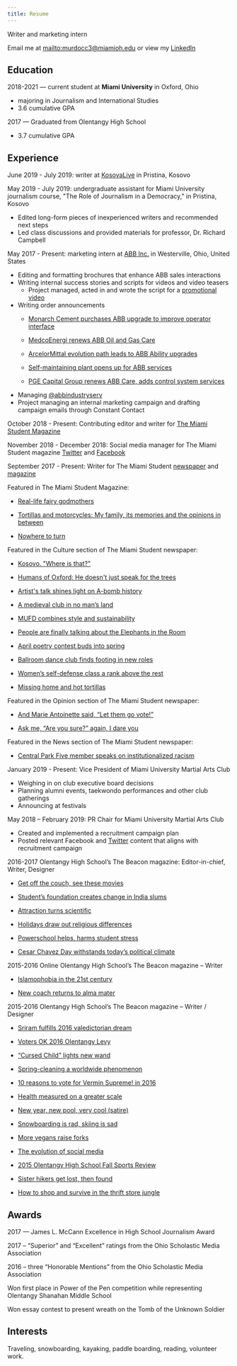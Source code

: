 ```yaml
---
title: Resume
---
```

Writer and marketing intern

Email me at <mailto:murdocc3@miamioh.edu> or view my [LinkedIn](http://www.linkedin.com/in/chloe-m-275197133)

## **Education**

2018-2021 — current student at **Miami University** in Oxford, Ohio

* majoring in Journalism and International Studies
* 3.6 cumulative GPA

2017 — Graduated from Olentangy High School

* 3.7 cumulative GPA

## **Experience**

June 2019 - July 2019: writer at [KosovaLive](https://www.kosovalive360.com//?s=Chloe+Murdock) in Pristina, Kosovo

May 2019 - July 2019: undergraduate assistant for Miami University journalism course, "The Role of Journalism in a Democracy," in Pristina, Kosovo

* Edited long-form pieces of inexperienced writers and recommended next steps
* Led class discussions and provided materials for professor, Dr. Richard Campbell

May 2017 - Present: marketing intern at [ABB Inc.](http://www.abb.com/) in Westerville, Ohio, United States

* Editing and formatting brochures that enhance ABB sales interactions
* Writing internal success stories and scripts for videos and video teasers
  * Project managed, acted in and wrote the script for a [promotional video](https://www.dropbox.com/s/ut79jmyeimx9tou/ServiceSells%20FINAL%20High%20Quality.mp4?dl=0)
* Writing order announcements
  * [Monarch Cement purchases ABB upgrade to improve operator interface](http://www.abb.com/cawp/seitp202/41e785445f004da8c1258154006c22c3.aspx)

  * [MedcoEnergi renews ABB Oil and Gas Care](http://medcoenergi%20renews%20abb%20oil%20and%20gas%20care/)

  * [ArcelorMittal evolution path leads to ABB Ability upgrades](http://www.abb.co.in/cawp/seitp202/3f90f076010a97a6c125818600649f83.aspx)

  * [Self-maintaining plant opens up for ABB services](http://www.abb.com/cawp/seitp202/fc80eb99040d282bc12582ab0063d059.aspx)

  * [PGE Capital Group renews ABB Care, adds control system services](https://new.abb.com/news/detail/5887/pge-capital-group-renews-abb-care-adds-control-systems-services)
* Managing [@abbindustryserv](https://twitter.com/abbindustryserv?lang=en)
* Project managing an internal marketing campaign and drafting campaign emails through Constant Contact

October 2018 - Present: Contributing editor and writer for [The Miami Student Magazine](http://magazine.miamistudent.net/)

November 2018 - December 2018: Social media manager for The Miami Student magazine [Twitter](https://twitter.com/miamistudentmag?lang=en) and [Facebook](https://www.facebook.com/miamistudentmagazine/)

September 2017 - Present: Writer for The Miami Student [newspaper](https://miamistudent.net/author/chloe-murdock/) and [magazine](http://magazine.miamistudent.net/tortillas-and-motorcycles-my-family-its-memories-and-the-opinions-in-between/)

Featured in The Miami Student Magazine:

* [Real-life fairy godmothers](http://magazine.miamistudent.net/real-life-fairy-godmothers/)



* [Tortillas and motorcycles: My family, its memories and the opinions in between](http://magazine.miamistudent.net/tortillas-and-motorcycles-my-family-its-memories-and-the-opinions-in-between/)



* [Nowhere to turn](http://magazine.miamistudent.net/nowhere-to-turn/)

Featured in the Culture section of The Miami Student newspaper:

* [Kosovo. "Where is that?"](https://www.miamistudent.net/article/2019/08/discovering-kosovo-great-coffee-better-people-and-a-tangled-history)



* [Humans of Oxford: He doesn't just speak for the trees](https://www.miamistudent.net/article/2019/10/humans-of-oxford-he-doesnt-just-speak-for-the-trees?ct=content_open&cv=cbox_featured)



* [Artist's talk shines light on A-bomb history](https://www.miamistudent.net/article/2019/09/artists-talk-shines-light-on-a-bomb-history?ct=content_open&cv=cbox_latest)



* [A medieval club in no man’s land](https://miamistudent.net/a-medieval-club-in-no-mans-land/)



* [MUFD combines style and sustainability](https://miamistudent.net/mufd-combines-style-and-sustainability/)



* [People are finally talking about the Elephants in the Room](https://miamistudent.net/people-are-finally-talking-about-the-elephants-in-the-room/)



* [April poetry contest buds into spring](https://miamistudent.net/april-poetry-contest-buds-into-spring/)



* [Ballroom dance club finds footing in new roles](https://miamistudent.net/ballroom-dance-club-finds-footing-in-new-roles/)



* [Women’s self-defense class a rank above the rest](https://miamistudent.net/womens-self-defense-class-a-rank-above-the-rest/)



* [Missing home and hot tortillas](https://miamistudent.net/first-year-shock/)

Featured in the Opinion section of The Miami Student newspaper:

* [And Marie Antoinette said, “Let them go vote!”](https://miamistudent.net/and-marie-antoinette-said-let-them-go-vote/)



* [Ask me, “Are you sure?” again, I dare you](https://miamistudent.net/ask-me-are-you-sure-again-i-dare-you/)

Featured in the News section of The Miami Student newspaper:

* [Central Park Five member speaks on institutionalized racism](https://miamistudent.net/central-park-five-member-speaks-on-institutionalized-racism/)

January 2019 - Present: Vice President of Miami University Martial Arts Club

* Weighing in on club executive board decisions
* Planning alumni events, taekwondo performances and other club gatherings
* Announcing at festivals

May 2018 – February 2019: PR Chair for Miami University Martial Arts Club

* Created and implemented a recruitment campaign plan
* Posted relevant Facebook and [Twitter](https://twitter.com/MartialMiami) content that aligns with recruitment campaign

2016-2017 Olentangy High School’s The Beacon magazine: Editor-in-chief, Writer, Designer

* [Get off the couch, see these movies](/2017/03/01/Get-off-the-couch-see-these-movies)



* [Student’s foundation creates change in India slums](/2017/04/19/Students-foundation-creates-change-in-india-slums/)



* [Attraction turns scientific](/2017/02/01/Attraction-turns-scientific/)



* [Holidays draw out religious differences](/2016/12/01/Holidays-draw-out-religious-differences/)



* [Powerschool helps, harms student stress](/2017/03/01/Powerschool-helps-harms-student-stress/)



* [Cesar Chavez Day withstands today’s political climate](/2017/03/01/Cesar-Chaves-day-withstands-todays-political-climate/)

2015-2016 Online Olentangy High School’s The Beacon magazine – Writer

* [Islamophobia in the 21st century](https://chloemurdock.github.io/2016/01/21/islamophobia-in-the-21st-century/)



* [New coach returns to alma mater](https://ohsbeacon.com/688/sports/new-coach-returns-to-alma-mater/)

2015-2016 Olentangy High School’s The Beacon magazine – Writer / Designer

* [Sriram fulfills 2016 valedictorian dream](https://chloemurdock.github.io/2016/05/01/Sriram-fulfills-2016-validictorian-dream/)



* [Voters OK 2016 Olentangy Levy](https://chloemurdock.github.io/2016/05/01/Voters-ok-olentangy-levy/)



* [“Cursed Child” lights new wand](https://chloemurdock.github.io/2016/03/01/cursed-child-lights/)



* [Spring-cleaning a worldwide phenomenon](https://chloemurdock.github.io/2016/03/01/spring-cleaning-a-worldwide-phenomenon/)



* [10 reasons to vote for Vermin Supreme! in 2016](https://chloemurdock.github.io/2016/02/01/10-Reasons-to-vote-for-Vermin-Supreme/)



* [Health measured on a greater scale](https://chloemurdock.github.io/2016/01/01/Health-measured-on-a-greater-scale/)



* [New year, new pool, very cool (satire)](https://chloemurdock.github.io/2016/01/01/New-year-new-pool-very-coolmd/)



* [Snowboarding is rad, skiing is sad](https://chloemurdock.github.io/2015/12/01/Snowboarding-is-rad-skiing-is-sad/)



* [More vegans raise forks](https://chloemurdock.github.io/2015/12/01/more-vegans-raise-forks/)



* [The evolution of social media](https://chloemurdock.github.io/2015/10/01/The-evolution-of-social-media/)



* [2015 Olentangy High School Fall Sports Review](https://chloemurdock.github.io/2015/09/01/Olentangy-HS-fall-sports-review/)



* [Sister hikers get lost, then found](https://chloemurdock.github.io/2015/09/01/sister-hikers-get-lost/)



* [How to shop and survive in the thrift store jungle](https://chloemurdock.github.io/2015/10/01/How-to-shop-and-survive-in-the-thrift-store-jungle/)

## **Awards**

2017 — James L. McCann Excellence in High School Journalism Award

2017 – “Superior” and “Excellent” ratings from the Ohio Scholastic Media Association

2016 – three “Honorable Mentions” from the Ohio Scholastic Media Association

Won first place in Power of the Pen competition while representing Olentangy Shanahan Middle School

Won essay contest to present wreath on the Tomb of the Unknown Soldier

## **Interests**

Traveling, snowboarding, kayaking, paddle boarding, reading, volunteer work.
